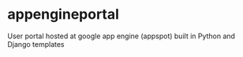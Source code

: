 appengineportal
===============

User portal hosted at google app engine (appspot) built in Python and Django templates
